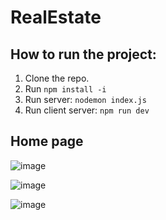 # RealEstate

## How to run the project:

1. Clone the repo.
2. Run `npm install -i`
3. Run server: `nodemon index.js`
4. Run client server: `npm run dev`

## Home page
![image](https://github.com/user-attachments/assets/339c19ec-9db2-4b8a-b918-43efe4f4601f)

![image](https://github.com/user-attachments/assets/df56a4b5-4b34-4d4a-9886-cc9cc13a320f)

![image](https://github.com/user-attachments/assets/559360ab-065f-4f91-8b88-cdc61b1722f6)



